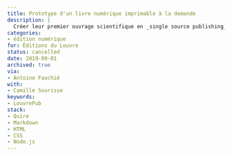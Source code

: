 ```yaml
---
title: Prototype d'un livre numérique imprimable à la demande
description: |
  Créer leur premier ouvrage scientifique en _single source publishing_.
categories:
- édition numérique
for: Éditions du Louvre
status: cancelled
date: 2019-09-01
archived: true
via:
- Antoine Fauchié
with:
- Camille Sourisse
keywords:
- LouvrePub
stack:
- Quire
- Markdown
- HTML
- CSS
- Node.js
---
```


